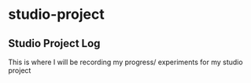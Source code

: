 # studio-project
## Studio Project Log
This is where I will be recording my progress/ experiments for my studio project

## 

